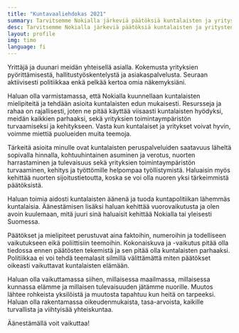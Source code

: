 ```yaml
---
title: "Kuntavaaliehdokas 2021"
summary: Tarvitsemme Nokialla järkeviä päätöksiä kuntalaisten ja yritysten hyväksi. Rakennetaan yhdessä parempi tulevaisuus meille ja lapsillemme.
desc: Tarvitsemme Nokialla järkeviä päätöksiä kuntalaisten ja yritysten hyväksi. Rakennetaan yhdessä parempi tulevaisuus meille ja lapsillemme. Olen Perussuomalaisten sitoutumaton kuntavaaliehdokas Nokialla.
layout: profile
img: timo
language: fi
---
```


Yrittäjä ja duunari meidän yhteisellä asialla. Kokemusta yrityksien pyörittämisestä, hallitustyöskentelystä ja asiakaspalvelusta. Seuraan aktiivisesti politiikkaa enkä pelkää kertoa omia näkemyksiäni.

Haluan olla varmistamassa, että Nokialla kuunnellaan kuntalaisten mielipiteitä ja tehdään asioita kuntalaisten edun mukaisesti. Resursseja ja rahaa on rajallisesti, joten ne pitää käyttää viisaasti kuntalaisten hyödyksi, meidän kaikkien parhaaksi, sekä yrityksien toimintaympäristön turvaamiseksi ja kehitykseen. Vasta kun kuntalaiset ja yritykset voivat hyvin, voimme miettiä puolueiden muita teemoja.

Tärkeitä asioita minulle ovat kuntalaisten peruspalveluiden saatavuus läheltä sopivalla hinnalla, kohtuuhintainen asuminen ja verotus, nuorten harrastaminen ja tulevaisuus sekä yrityksien toimintaympäristön turvaaminen, kehitys ja työttömille helpompaa työllistymistä. Haluaisin myös kehittää nuorten sijoitustietoutta, koska se voi olla nuoren yksi tärkeimmistä päätöksistä.

Haluan toimia aidosti kuntalaisten äänenä ja tuoda kuntapolitiikan lähemmäs kuntalaisia. Äänestämisen lisäksi haluan kehittää vuorovaikutusta ja olen avoin kuulemaan, mitä juuri sinä haluaisit kehittää Nokialla tai yleisesti Suomessa.

Päätökset ja mielipiteet perustuvat aina faktoihin, numeroihin ja todelliseen vaikutukseen eikä poliittisiin teemoihin. Kokonaiskuva ja -vaikutus pitää olla tiedossa ennen päätösten tekemistä ja sen pitää olla kuntalaisten parhaaksi. Politiikkaa ei voi tehdä teemalasit silmillä välittämättä miten päätökset oikeasti vaikuttavat kuntalaisten elämään.

Haluan olla vaikuttamassa siihen, millaisessa maailmassa, millaisessa kunnassa elämme ja millaisen tulevaisuuden jätämme nuorille. Muutos lähtee rohkeista yksilöistä ja muutosta tapahtuu kun heitä on tarpeeksi. Haluan olla rakentamassa oikeudenmukaista, tasa-arvoista, kaikille turvallista ja viihtyisää yhteiskuntaa.

Äänestämällä voit vaikuttaa!